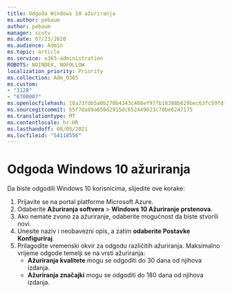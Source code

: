 ```yaml
---
title: Odgoda Windows 10 ažuriranja
ms.author: pebaum
author: pebaum
manager: scotv
ms.date: 07/23/2020
ms.audience: Admin
ms.topic: article
ms.service: o365-administration
ROBOTS: NOINDEX, NOFOLLOW
localization_priority: Priority
ms.collection: Adm_O365
ms.custom:
- "1128"
- "6700007"
ms.openlocfilehash: 18a73fdb5a0b270b4343c408ef97fb18388b629bec63fc59fdfa674b763369be
ms.sourcegitcommit: b5f7da89a650d2915dc652449623c78be6247175
ms.translationtype: MT
ms.contentlocale: hr-HR
ms.lasthandoff: 08/05/2021
ms.locfileid: "54118556"
---
```

# <a name="defer-windows-10-updates"></a>Odgoda Windows 10 ažuriranja

Da biste odgodili Windows 10 korisnicima, slijedite ove korake:

1. Prijavite se na portal platforme Microsoft Azure.
2. Odaberite **Ažuriranja softvera**   >   **Windows 10 Ažuriranje prstenova**.
3. Ako nemate zvono za ažuriranje, odaberite mogućnost da biste stvorili novi.
4. Unesite naziv i neobavezni opis, a zatim **odaberite Postavke Konfiguriraj**.
5. Prilagodite vremenski okvir za odgodu različitih ažuriranja. Maksimalno vrijeme odgode temelji se na vrsti ažuriranja:
    - **Ažuriranja kvalitete**  mogu se odgoditi do 30 dana od njihova izdanja.
    - **Ažuriranja značajki**  mogu se odgoditi do 180 dana od njihova izdanja.
